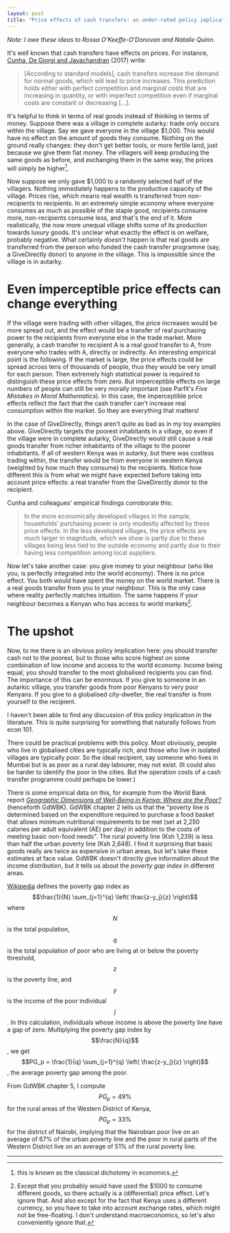 ```yaml
---
layout: post
title: "Price effects of cash transfers: an under-rated policy implication"
---
```


_Note: I owe these ideas to Rossa O'Keeffe-O'Donovan and Natalie Quinn._

It's well known that cash transfers have effects on prices. For instance, [Cunha, De Giorgi and Jayachandran](https://www.povertyactionlab.org/evaluation/price-effects-cash-versus-kind-transfers-mexico) (2017) write:
> [According to standard models], cash transfers increase the demand for normal goods, which will lead to price increases. This prediction holds either with perfect competition and marginal costs that are increasing in quantity, or with imperfect competition even if marginal costs are constant or decreasing [...].

It's helpful to think in terms of real goods instead of thinking in terms of money. Suppose there was a village in complete autarky: trade only occurs within the village. Say we gave everyone in the village $1,000. This would have no effect on the amount of goods they consume. Nothing on the ground really changes: they don't get better tools, or more fertile land, just because we give them fiat money. The villagers will keep producing the same goods as before, and exchanging them in the same way, the prices will simply be higher[^cd].

[^cd]: this is known as the classical dichotomy in economics.

Now suppose we only gave $1,000 to a randomly selected half of the villagers. Nothing immediately happens to the productive capacity of the village. Prices rise, which means real wealth is transferred from non-recipients to recipients. In an extremely simple economy where everyone consumes as much as possible of the staple good, recipients consume more, non-recipients consume less, and that's the end of it. More realistically, the now more unequal village shifts some of its production towards luxury goods. It's unclear what exactly the effect is on welfare, probably negative. What certainly _doesn't_ happen is that real goods are transferred from the person who funded the cash transfer programme (say, a GiveDirectly donor) to anyone in the village. This is impossible since the village is in autarky.

# Even imperceptible price effects can change everything
If the village were trading with other villages, the price increases would be more spread out, and the effect would be a transfer of real purchasing power to the recipients from everyone else in the trade market. More generally, a cash transfer to recipient A is a real good transfer to A, from everyone who trades with A, directly or indirectly. An interesting empirical point is the following. If the market is large, the price effects could be spread across tens of thousands of people, thus they would be very small for each person. Then extremely high statistical power is required to distinguish these price effects from zero. But imperceptible effects on large numbers of people can still be very morally important (see Parfit's _Five Mistakes in Moral Mathematics_). In this case, the imperceptible price effects reflect the fact that the cash transfer can't increase real consumption within the market. So they are everything that matters!

In the case of GiveDirectly, things aren't quite as bad as in my toy examples above. GiveDirectly targets the poorest inhabitants in a village, so even if the village were in complete autarky, GiveDirectly would still cause a real goods transfer from richer inhabitants of the village to the poorer inhabitants. If all of western Kenya was in autarky, but there was costless trading within, the transfer would be from everyone in western Kenya (weighted by how much they consume) to the recipients. Notice how different this is from what we might have expected before taking into account price effects: a real transfer from the GiveDirectly donor to the recipient.

Cunha and colleagues' empirical findings corroborate this:
> In the more economically developed villages in the sample, households’ purchasing power is only modestly affected by these price effects. In the less developed villages, the price effects are much larger in magnitude, which we show is partly due to these villages being less tied to the outside economy and partly due to their having less competition among local suppliers.

Now let's take another case: you give money to your neighbour (who like you, is perfectly integrated into the world economy). There is no price effect. You both would have spent the money on the world market. There is a real goods transfer from you to your neighbour. This is the only case where reality perfectly matches intuition. The same happens if your neighbour becomes a Kenyan who has access to world markets[^clar].

[^clar]: Except that you probably would have used the $1000 to consume different goods, so there actually is a (differential) price effect. Let's ignore that. And also except for the fact that Kenya uses a different currency, so you have to take into account exchange rates, which might not be free-floating. I don't understand macroeconomics, so let's also conveniently ignore that.

# The upshot
Now, to me there is an obvious policy implication here: you should transfer cash not to the poorest, but to those who score highest on some combination of low income and access to the world economy. Income being equal, you should transfer to the most globalised recipients you can find. The importance of this can be enormous. If you give to someone in an autarkic village, you transfer goods from poor Kenyans to very poor Kenyans. If you give to a globalised city-dweller, the real transfer is from yourself to the recipient.

I haven't been able to find any discussion of this policy implication in the literature. This is quite surprising for something that naturally follows from econ 101.

There could be practical problems with this policy. Most obviously, people who live in globalised cities are typically rich, and those who live in isolated villages are typically poor. So the ideal recipient, say someone who lives in Mumbai but is as poor as a rural day labourer, may not exist. (It could also be harder to identify the poor in the cities. But the operation costs of a cash transfer programme could perhaps be lower.)

There is some empirical data on this, for example from the World Bank report [_Geographic Dimensions of Well-Being in Kenya: Where are the Poor?_](http://econ.worldbank.org/external/default/main?theSitePK=477894&contentMDK=20306724&menuPK=545573&pagePK=64168182&piPK=64168060) (henceforth GdWBK). GdWBK chapter 2 tells us that the "poverty line is determined based on the expenditure required to
purchase a food basket that allows minimum nutritional requirements to be met (set at 2,250 calories per adult equivalent (AE) per day) in addition to the costs of meeting basic non-food needs". The rural poverty line (Ksh 1,239) is less than half the urban poverty line (Ksh 2,648). I find it surprising that basic goods really are twice as expensive in urban areas, but let's take these estimates at face value. GdWBK doesn't directly give information about the income distribution, but it tells us about the _poverty gap index_ in different areas.

[Wikipedia](https://en.wikipedia.org/wiki/Poverty_gap_index) defines the poverty gap index as $$\frac{1}{N} \sum_{j=1}^{q} \left( \frac{z-y_j}{z} \right)$$ where $$N$$ is the total population, $$q$$ is the total population of poor who are living at or below the poverty threshold, $$z$$ is the poverty line, and $$y$$ is the income of the poor individual $$j$$. In this calculation, individuals whose income is above the poverty line have a gap of zero. Multiplying the poverty gap index by $$\frac{N}{q}$$, we get $$PG_p = \frac{1}{q} \sum_{j=1}^{q} \left( \frac{z-y_j}{z} \right)$$, the average poverty gap among the poor.

From GdWBK chapter 5, I compute $$PG_p=49\%$$ for the rural areas of the Western District of Kenya, $$PG_p=33\%$$ for the district of Nairobi, implying that the Nairobian poor live on an average of 67% of the urban poverty line and the poor in rural parts of the Western District live on an average of 51% of the rural poverty line.

<hr> <!-- hr to be added before footnotes-->
